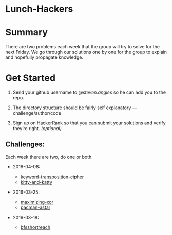 # Lunch-Hackers

# Summary
There are two problems each week that the group will try to solve for the next Friday.
We go through our solutions one by one for the group to explain and hopefully propagate knowledge.

# Get Started
1. Send your github username to *@steven.angles* so he can add you to the repo.

1. The directory structure should be fairly self explanatory — challenge/author/code

1. Sign up on HackerRank so that you can submit your solutions and verify they’re right. _(optional)_

## Challenges:
Each week there are two, do one or both.

  - 2016-04-08:
    - [keyword-transposition-cipher](https://www.hackerrank.com/challenges/keyword-transposition-cipher)
    - [kitty-and-katty](https://www.hackerrank.com/challenges/kitty-and-katty)

  - 2016-03-25:
    - [maximizing-xor](https://www.hackerrank.com/challenges/maximizing-xor)
    - [pacman-astar](https://www.hackerrank.com/challenges/pacman-astar)

  - 2016-03-18:
    - [bfsshortreach](https://www.hackerrank.com/challenges/bfsshortreach)
